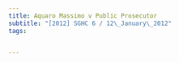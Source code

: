 ```yaml
---
title: Aquaro Massimo v Public Prosecutor 
subtitle: "[2012] SGHC 6 / 12\_January\_2012"
tags:


---
```


